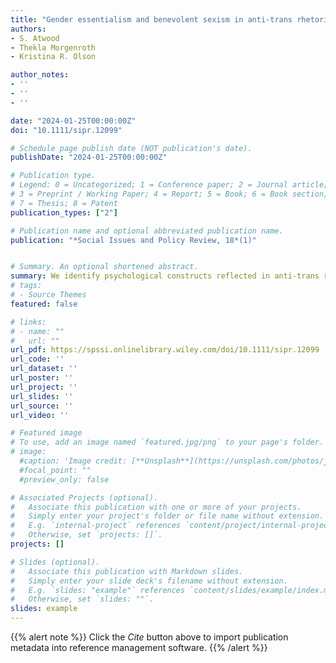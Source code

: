 ```yaml
---
title: "Gender essentialism and benevolent sexism in anti-trans rhetoric"
authors:
- S. Atwood
- Thekla Morgenroth
- Kristina R. Olson

author_notes:
- ''
- ''
- ''

date: "2024-01-25T00:00:00Z"
doi: "10.1111/sipr.12099"

# Schedule page publish date (NOT publication's date).
publishDate: "2024-01-25T00:00:00Z"

# Publication type.
# Legend: 0 = Uncategorized; 1 = Conference paper; 2 = Journal article;
# 3 = Preprint / Working Paper; 4 = Report; 5 = Book; 6 = Book section;
# 7 = Thesis; 8 = Patent
publication_types: ["2"]

# Publication name and optional abbreviated publication name.
publication: "*Social Issues and Policy Review, 18*(1)"


# Summary. An optional shortened abstract.
summary: We identify psychological constructs reflected in anti-trans rhetoric and then review existing literature on the consequences and beliefs associated with these constructs. Based upon this review, we argue that the reasoning used to promote anti-trans laws specifically, essentialist beliefs and benevolent sexism—is actually associated with outcomes that are detrimental to the very groups these laws purport to protect.
# tags:
# - Source Themes
featured: false

# links:
# - name: ""
#   url: ""
url_pdf: https://spssi.onlinelibrary.wiley.com/doi/10.1111/sipr.12099
url_code: ''
url_dataset: ''
url_poster: ''
url_project: ''
url_slides: ''
url_source: ''
url_video: ''

# Featured image
# To use, add an image named `featured.jpg/png` to your page's folder. 
# image:
  #caption: 'Image credit: [**Unsplash**](https://unsplash.com/photos/jdD8gXaTZsc)'
  #focal_point: ""
  #preview_only: false

# Associated Projects (optional).
#   Associate this publication with one or more of your projects.
#   Simply enter your project's folder or file name without extension.
#   E.g. `internal-project` references `content/project/internal-project/index.md`.
#   Otherwise, set `projects: []`.
projects: []

# Slides (optional).
#   Associate this publication with Markdown slides.
#   Simply enter your slide deck's filename without extension.
#   E.g. `slides: "example"` references `content/slides/example/index.md`.
#   Otherwise, set `slides: ""`.
slides: example
---
```


{{% alert note %}}
Click the *Cite* button above to import publication metadata into reference management software.
{{% /alert %}}
